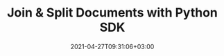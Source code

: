 ---
############################# Static ############################
layout: "product"
date: 2021-04-27T09:31:06+03:00
draft: false

product: "Merger"
product_tag: "merger"
platform: "Python"
platform_tag: "python"

############################# Head ############################
head_title: "Python Cloud SDK to Merge &amp; Split PDF Word Excel Diagrams HTML Documents"
head_description: "Python cloud document merger SDK and REST API to merge, combine and split pages of PDF, Word, Excel, diagrams &amp; HTML file formats."

############################# Header ############################
title: "Join & Split Documents with Python SDK"
description: "Cloud REST API to join, swap, trim, split or move documents, spreadsheets, presentations, PDF and OpenDocument file formats within Python applications."
button:
    enable: true

############################# SubMenu ############################
submenu:
    enable: true
    
    left:
        img_alt: "GroupDocs.Merger Cloud SDK for Python"
        image: "/sdk/272x272/groupdocs_merger-for-python.webp"
        product: "GroupDocs.Merger"
        platform: "Python"

    middle:
        button:
            # button loop
            - link: "#overview"
              text: "Overview"

            # button loop
            - link: "#features"
              text: "Features"


            # button loop
            - link: "https://docs.groupdocs.cloud/merger/release-notes/"
              text: "Release Notes"

            # button loop
            - link: "https://purchase.groupdocs.cloud/pricing"
              text: "Pricing"

    right:
        link_download: "https://github.com/groupdocs-merger-cloud/groupdocs-merger-cloud-python"
        link_learn: "https://docs.groupdocs.cloud/merger/"
        link_buy: "https://purchase.groupdocs.cloud/buy"

############################# Overview ############################
overview:
    enable: true
    content: |
      GroupDocs.Merger Cloud SDK for Python is a flexible document merging and splitting solution for a bunch of popular document formats including Microsoft Office Word, Excel, PowerPoint, Visio, OneNote, PDF, HTML, OpenDocument, text and many others.
      The Merger API provides a convenient solution to combine two or more documents into a single document or split up one source document into multiple resultant documents. You can also preview the document pages as images for the whole document or choosing the preferred page range according to the customized document previewing requirements. The SDK also support performing document operations to shift, delete, exchange, rotate or change the page orientation either as portrait or landscape for whole or preferred range of pages.
    tabs:
      enable: true
      
      ## TAB ONE ##
      tab_one:
        description: |
          An overview of the features supported by the document merger Cloud API.
      
        left:
          enable: true
          icon: "fas fa-file"
          title: "Single Document Operations"
          content: |
            * Join multiple pages
            * Split document
            * Document pages preview
            * Change page order
            * Change page orientation
            * Extract pages
            * Remove pages
            * Rotate pages
            * Swap any two pages
        right:
          enable: true
          icon: "fas fa-lock"
          title: "Security Operations"
          content: |
            * Add document password
            * Update document password
            * Remove document password
            * Check document for password
            * Combine multiple documents
      
      ## TAB TWO ##
      tab_two:
        description: |
          Document merger Cloud API for Java supported formats.

        left:
          enable: true
          table:
            # table loop
            - title: "Microsoft Office Formats"
              content: |
                * **Word**: DOC, DOCX, DOCM, DOT, DOTX, DOTM
                * **Excel**:  XLS, XLSX, XLSM, XLSB, XLT, XLTM, XLTX
                * **PowerPoint**: PPT, PPTX, PPS, PPSX
                * **Visio**: VDX, VSDX, VSDM, VSX, VSSX, VSSM, VTX, VSTX, VSTM
                * **OneNote**: ONE

        right:
          enable: true
          table:
            # table loop
            - title: "OpenDocument & Other Formats"
              content: |
                * **OpenDocument Formats**: ODT, OTT, ODP, OTP, ODS
                * **Fixed Layout**: PDF, XPS
                * **Text**: TXT, RTF, CSV, TSV
                * **Web**: HTML, MHT
                * **LaTex**: TEX
                * **eBook**: EPUB


      ## TAB THREE ##
      tab_three:
        description: |
          Supported Operating Systems and Frameworks
      
        left:
          enable: true
          table:
            # table loop
            - icon: "fab fa-windows"
              title: "Operating Systems"
              content: |
                * Microsoft Windows Desktop
                * Microsoft Windows Server
                * Linux
                * MacOS

            # table loop
            - icon: "fas fa-code"
              title: "Supported Frameworks"
              content: |
                * Java 7 (1.7) and above

        right:
          enable: true
          table:
            # table loop
            - icon: "fas fa-cogs"
              title: "Development Environments"
              content: |
                * NetBeans
                * IntelliJ IDEA
                * Eclipse
            # table loop
            - icon: "fas fa-tools"
              title: "Build Automation Tool"
              content: |
                * Maven

############################# Features ############################
features:
    enable: true
    title: "Document Merger REST API Features"

    feature:
      # feature loop
      - icon: "fas fa-file"
        content: "Combine multiple pages, slides or spreadsheets into a single document"

      # feature loop
      - icon: "fas fa-random"
        content: "Swap position of any two pages, slides or sheets within a document"

      # feature loop
      - icon: "fas fa-redo-alt"
        content: "Rotate pages by setting rotation angles like 90, 180 or 270 degrees"
      
      # feature loop
      - icon: "fas fa-cut"
        content: "Split any document into smaller files"

      # feature loop
      - icon: "fas fa-times"
        content: "Remove any single or collection of specific pages"

      # feature loop
      - icon: "fas fa-sync-alt"
        content: "Change page orientation"

      # feature loop
      - icon: "fas fa-sort-amount-down-alt"
        content: "Rearrange pages, slides or diagrams"

      # feature loop
      - icon: "fas fa-key"
        content: "Set, reset & remove password"

      # feature loop
      - icon: "fas fa-list"
        content: "Fetch list of supported file formats"
    
    more_feature:
      
      # more_feature_loop
      - title: "Preview document pages as image - Python"
        content: |
          
          ```Python
            //Get your App SID and App Key at https://dashboard.groupdocs.cloud (free registration is required).
            class PreviewDocument:
            @classmethod
            def Run(cls):
              documentApi = groupdocs_merger_cloud.DocumentApi.from_keys(Common.app_sid, Common.app_key)
              
              options = groupdocs_merger_cloud.PreviewOptions()
              options.file_info = groupdocs_merger_cloud.FileInfo("WordProcessing/four-pages.docx")
              options.output_path = "Output/preview-page"
              options.pages = [1, 3]
              options.format = "Png"

              result = documentApi.preview(groupdocs_merger_cloud.PreviewRequest(options))        

              print("Documents count = " + str(len(result.documents)))							
              ```
############################# Support ############################
support:
    enable: true

############################# Solutions ############################
solutions:
    enable: true
    title: "GroupDocs.Merger Cloud also offers individual document merger SDKs for other languages as listed below:"

    solution:
        # solution loop
        - img_alt: "GroupDocs.Merger Cloud for cURL"
          image: "/sdk/272x272/groupdocs_merger-for-curl.webp"
          product: "GroupDocs.Merger"
          platform: "cURL"
          link: "/merger/curl"

        # solution loop
        - img_alt: "GroupDocs.Merger Cloud SDK for .NET"
          image: "/sdk/272x272/groupdocs_merger-for-net.webp"
          product: "GroupDocs.Merger"
          platform: ".NET"
          link: "/merger/net"

        # solution loop
        - img_alt: "GroupDocs.Merger Cloud SDK for Java"
          image: "/sdk/272x272/groupdocs_merger-for-java.webp"
          product: "GroupDocs.Merger"
          platform: "Java"
          link: "/merger/java"

        # solution loop
        - img_alt: "GroupDocs.Merger Cloud SDK for PHP"
          image: "/sdk/272x272/groupdocs_merger-for-php.webp"
          product: "GroupDocs.Merger"
          platform: "PHP"
          link: "/merger/php"

        # solution loop
        - img_alt: "GroupDocs.Merger Cloud SDK for Ruby"
          image: "/sdk/272x272/groupdocs_merger-for-ruby.webp"
          product: "GroupDocs.Merger"
          platform: "Ruby"
          link: "/merger/ruby"

        # solution loop
        - img_alt: "GroupDocs.Merger Cloud SDK for Node.js"
          image: "/sdk/272x272/groupdocs_merger-for-node.webp"
          product: "GroupDocs.Merger"
          platform: "Node.js"
          link: "/merger/nodejs"
        # solution loop
        - img_alt: "GroupDocs.Merger Cloud SDK for Android"
          image: "/sdk/272x272/groupdocs_merger-for-android.webp"
          product: "GroupDocs.Merger"
          platform: "Android"
          link: "/merger/android"
        

############################# Back to top ###############################
back_to_top:
  enable: true
---